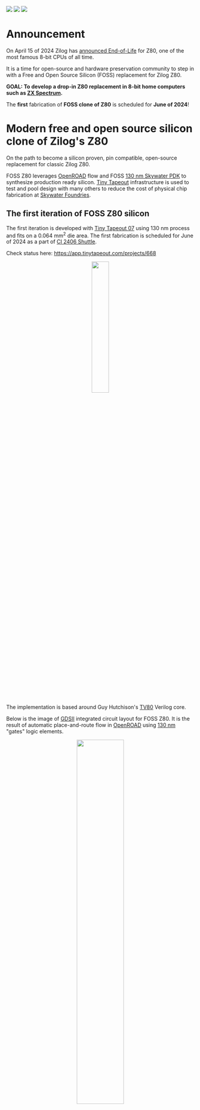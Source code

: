 ![](../../workflows/gds/badge.svg) ![](../../workflows/docs/badge.svg) ![](../../workflows/test/badge.svg)

# Announcement
On April 15 of 2024 Zilog has [announced End-of-Life](https://www.mouser.com/PCN/Littelfuse_PCN_Z84C00.pdf) for Z80, one of the most famous 8-bit CPUs of all time.

It is a time for open-source and hardware preservation community to step in with a Free and Open Source Silicon (FOSS) replacement for Zilog Z80.

**GOAL: To develop a drop-in Z80 replacement in 8-bit home computers such as [ZX Spectrum](https://www.spectrumforeveryone.co.uk/technical/zx-spectrum-pcb-schematics-layout/).**

The **first** fabrication of **FOSS clone of Z80** is scheduled for **June of 2024**!

# Modern free and open source silicon clone of Zilog's Z80
On the path to become a silicon proven, pin compatible, open-source replacement for classic Zilog Z80.

FOSS Z80 leverages [OpenROAD](https://openroad.readthedocs.io/en) flow and FOSS [130 nm Skywater PDK](https://skywater-pdk.readthedocs.io/en/main/) to synthesize production ready silicon. [Tiny Tapeout](https://tinytapeout.com) infrastructure is used to test and pool design with many others to reduce the cost of physical chip fabrication at [Skywater Foundries](https://en.wikipedia.org/wiki/SkyWater_Technology).

## The first iteration of FOSS Z80 silicon

The first iteration is developed with [Tiny Tapeout 07](https://tinytapeout.com) using 130 nm process and fits on a 0.064 mm<sup>2</sup> die area. The first fabrication is scheduled for June of 2024 as a part of [CI 2406 Shuttle](https://platform.efabless.com/projects/shuttle/23).

Check status here: https://app.tinytapeout.com/projects/668

<p align="center" width="100%">
    <img width="30%" src="./docs/tt07_z80.png">
</p>

The implementation is based around Guy Hutchison's [TV80](https://github.com/hutch31/tv80) Verilog core.

Below is the image of [GDSII](https://en.wikipedia.org/wiki/GDSII) integrated circuit layout for FOSS Z80. It is the result of automatic place-and-route flow in [OpenROAD](https://openroad.readthedocs.io/en) using [130 nm](https://skywater-pdk.readthedocs.io/en/main/) "gates" logic elements.

<p align="center" width="100%">
    <img width="50%" src="./docs/2x2_tiles.png">
</p>

## Plan
- [x] Submit with [Tiny Tapeout 07](https://app.tinytapeout.com/projects/668)
- [x] Write basic documentation for Tiny Tapeout 07: [docs/info.md](docs/info.md)
- [ ] Add thorough tests for all Z80 instructions including the 'illegal' ones [ZEXALL](https://mdfs.net/Software/Z80/Exerciser/) to a testbench
- [ ] Add thorough timing test of the input/output signals
- [ ] Integrate the netlist based Z80 core into the testbench for ultimate validation
- [ ] Compare different implementations: Verilog core [A-Z80](https://github.com/gdevic/A-Z80), Netlist based [Z80Explorer](https://github.com/gdevic/Z80Explorer), etc
- [ ] Tapeout with ChipIgnite in QFN64 package, create a PCB adapter from QFN64 to DIP40
- [ ] Tapeout with DIP40 package
- [ ] Create gate-level layouts that would resemble the original Z80 layout, see the original [chip dies](#Z80-Die-shots) below. Zilog designed Z80 by manually placing each transistor by hand.

# How to Contribute
Join the [Tiny Tapeout Discord](https://tinytapeout.com/discord) forum.

Browse [issues](https://github.com/rejunity/z80-open-silicon/issues).

# Quick start

First, take a look at the project overview [slide deck](https://docs.google.com/presentation/d/1-vcqAm9nMe9o_P5PAofOEgkbrVqfZs-Lbs7DuWj7h2o/edit#slide=id.p).

Code:
* You can find the top module in [src/tt_um_rejunity_z80.v](src/tt_um_rejunity_z80.v). It instantiates Z80 and adheres to [TinyTapeout constraints](https://tinytapeout.com/specs/gpio/) including multiplexing the output pins onto the 8 pins of TinyTapeout chip.
* The core Verilog Z80 implementation is in [src/tv80](src/tv80) folder.
* The configuration for [OpenROAD](https://theopenroadproject.org) synthesis and place-and-route flow is in the [src/config.tcl](src/config.tcl) file.
* Finally, the testbench is implemented in [src/test/test.py](src/test/test.py).

Generated layout artifacts are in [gds](gds) folder. You can use [KLayout](https://www.klayout.de) viewer to inspect them:
* [GDSII file of Z80 core](gds/tinytapeout_07_skywater130A/tt_um_rejunity_z80.gds)
* [OASIS file of the Tiny Tapeout 07 chip with the Z80 core](gds/tinytapeout_07_skywater130A/caravel_24066810.oas)

## Run it locally

Follow the instructions from Tiny Tapeout's [Testing Your Design Guide](https://tinytapeout.com/hdl/testing/) and install required packages.

```
    sudo apt install iverilog verilator
    pip3 install cocotb pytest
```

Next, run the testbench.

```
    cd src
    make
```

If you are succesfull, you should see the tests passing:

<img width="580" alt="image" src="https://github.com/rejunity/z80-open-silicon/assets/1733077/e90ee88a-b693-4b2a-a184-d827084d5905">
<img width="609" alt="image" src="https://github.com/rejunity/z80-open-silicon/assets/1733077/099c6126-7e7e-468c-b775-070823e9a06c">

# Machines using Z80
These machines are considerd as test-cases for hardware Z80 replacement:
* ZX Spectrum 16K - ?
* [ZX Spectrum 48K](https://spectrumforeveryone.com/wp-content/uploads/2017/08/ZXSpectrumIssue2-Schematics.gif) - (interrupted) 3.5 MHz Z80 <= ULA <= 14MHz crystal
* ZX Spectrum 128K -  (interrupted) 3.54690 MHz Z80 <= ULA <= ?? crystal
* [Amstrad CPC](https://www.cpcwiki.eu/imgs/6/68/464Schematic_new.png) - 4 MHz Z80 <= GA4007 <= 16Mhz crystal
* MSX1 - 3.579 MHz <= ??? TMS9918/9928/9929 <= ???
* [MSX2](https://hansotten.file-hunter.com/uploads/files/msxpccircuit.pd) - 3.579 MHz <= V9938 <= 21.328125
* [MSX2](http://ebook.pldworld.com/_eBook/MSX/Schematics/YIS503.jpg) - 3.579 MHz <= [S3527](https://www.msx.org/wiki/Yamaha_S3527) <= V9938 <= 21.328125
* SG-1000 [CPU sheet](https://wiki.console5.com/wiki/File:SG-1000_CPU,_RAM.png) [VDP sheet](https://wiki.console5.com/wiki/File:SG-1000_VDP.png) - 3.58 MHz Z80 <= TMS9918ANL (NTSC) <= 10.73863 MHz crystal
* [Sega Master System](https://www.smspower.org/Development/SegaMasterSystemServiceManual) - 3.58 MHz Z80 <= VDP 315-5124 <= 10.738 MHz
* [ColecoVision console](https://wiki.console5.com/wiki/File:Colecovision-Schematic---Audio,-Reset,-Clocks.png) - 3.57954 MHz Z80 <= /2 <= 7.15909 MHz crystal
* TSR80 [CPU sheet](http://billr.incolor.com/trs80sch-sheet1of2-part1of5.GIF) [clock sheet](http://billr.incolor.com/trs80sch-sheet2of2-part1of5.GIF) - 1.774 MHz Z80 <= /6 <= 10.6445 MHz
* Sinclair ZX80, ZX81 - 3.25 MHz Z80 (NEC μPD780C-1)

# Z80

## Pinout
```
               ,-------.___.-------.
    <--    A11 |1                40| A10    -->
    <--    A12 |2                39| A9     -->
    <--    A13 |3     Z80 CPU    38| A8     -->
    <--    A14 |4                37| A7     -->
    <--    A15 |5                36| A6     -->
    -->    CLK |6                35| A5     -->
    <->     D4 |7                34| A4     -->
    <->     D3 |8                33| A3     -->
    <->     D5 |9                32| A2     -->
    <->     D6 |10               31| A1     -->
           VCC |11               30| A0     -->
    <->     D2 |12               29| GND
    <->     D7 |13               28| /RFSH  -->
    <->     D0 |14               27| /M1    -->
    <->     D1 |15               26| /RESET <--
    -->   /INT |16               25| /BUSRQ <--
    -->   /NMI |17               24| /WAIT  <--
    <--  /HALT |18               23| /BUSAK -->
    <--  /MREQ |19               22| /WR    -->
    <--  /IORQ |20               21| /RD    -->
               `-------------------'

```

## Documentation
* [Z80 Datasheet](http://www.z80.info/zip/z80.pdf)
* Zilog [Users Manual](https://baltazarstudios.com/webshare/A-Z80/Z80_CPU_Users_Manual_2004.pdf) and Mostek's [Users Manual](https://baltazarstudios.com/webshare/A-Z80/z80-mostek.pdf)
* Zilog [Data Book](http://cini.classiccmp.org//pdf/Zilog/Zilog%20Data%20Book.PDF)
* [All the information about Z80](http://www.z80.info)
* [Undocumented instructions](https://baltazarstudios.com/webshare/A-Z80/z80-documented-v0.91.pdf)
* [Opcode table](https://baltazarstudios.com/webshare/A-Z80/Z80-Opcode-Tables.pdf) and [timing](https://baltazarstudios.com/webshare/A-Z80/Z80-Instruction-List-with-T-states.pdf)

## Oral History of the Development of the Z80
[Oral History Panel on the Founding of the Company and the Development of the Z80 Microprocessor](http://archive.computerhistory.org/resources/text/Oral_History/Zilog_Z80/102658073.05.01.pdf)

[M. Shima on Demystifying Microprocessor Design](https://baltazarstudios.com/webshare/A-Z80/Library/Demystifying%20Microprocessor%20Design%20-%20M.%20Shima.pdf)

## Z80 Patents
* **(expired)** Patent [US4605980](https://patents.google.com/patent/US4605980) -- input voltage spike protection
* **(expired)** Patent [US4332008A](https://patents.google.com/patent/US4332008A) -- ???
* **(expired)** Patent [US4486827A](https://patents.google.com/patent/US4486827A) -- reset circuitry

## Z80 Die shots
* [How to "read" die shots](https://downloads.reactivemicro.com/Electronics/Reverse%20Engineering/6502%20-%20Guideline%20to%20Reverse%20Engineering%20v1.0.pdf)
* nMOS variants [Z8400 with 'Zilog 75'](https://siliconpr0n.org/map/zilog/z8400aps-z80acpu/bercovici_mz/) marking and [Zilog Z8400 with 'DC'](https://siliconpr0n.org/map/zilog/z0840008/marmontel_mz_ms20x/) letter marking
* CMOS variants [Zilog Z84C00](http://visual6502.org/images/pages/Zilog_Z84C00_die_shots.html) and its [8MHz version](https://siliconpr0n.org/map/zilog/z84c0008fec/marmontel_mz_ms20x/)
* Nintendo Z80 variant from Super Game Boy [SGB-CPU 01](https://siliconpr0n.org/map/nintendo/sgb-cpu-01/mcmaster_mz_mit20x/) produced in 1994
* Sean Riddle's image of the official second-source Mostek MK3880 [metal layer removed](https://happytrees.org/dieshots/Mostek_-_MK3880_(top_metal_removed)#/media/File:Mostek_MK3880_top_metal_removed.jpg)
* Pauli Rautakorpi's images of Z80 clones: [National Semiconductor NSC800](https://commons.wikimedia.org/wiki/User:Birdman86#/media/File:NS_NSC800_die.jpg), [Mostek MK3880](https://commons.wikimedia.org/wiki/User:Birdman86#/media/File:Mostek_MK3880_die.jpg), [MME9201 with 'U880/5'](https://commons.wikimedia.org/wiki/User:Birdman86#/media/File:MME_80A-CPU_die.JPG) markings 
* Zeptobar’s images of [Zilog Z0840004PSC](https://zeptobars.com/en/read/Zilog-Z80-Z0840004PSC) from 1990, [Soviet CMOS KR1858VM3](https://happytrees.org/dieshots/Soviet_-_KR1858VM3#/media/File:KR1858VM3-HD.jpg) with an uncommon layout, [MME Z80A](https://zeptobars.com/en/read/Zilog-Z80-Z80A) a clone on a large 5um process, [Soviet KR1858VM1](https://zeptobars.com/en/read/KR1858VM1-Z80-MME-Angstrem) a clone of U880/6 which in turn was an unlicensed clone of Z80, [Soviet T34VM1](https://zeptobars.com/en/read/t34vm1-z80-angstrem-mme) based on U880/5
* nMOS variant [GoldStar Z80](https://www.cl.cam.ac.uk/~sps32/Z80proj/Z80_traps.pdf) can be found in "Finding traps" article by Sergei Skorobogatov

![](http://visual6502.org/images/Z84C00/Z84C00_die_shot_20x_1b_1600w.jpg)

## Z80 Reverse Engineering
* [Finding "traps" in Zilog Z80 CPU by Sergei Skorobogatov](https://www.cl.cam.ac.uk/~sps32/Z80proj/Z80_traps.pdf)
* [Z80 Instruction Register deciphered](https://baltazarstudios.com/z80-instruction-register-deciphered/)
* [Z80 Tri-stated Data & Address bus gates](https://baltazarstudios.com/anatomy-z80-gate/)
* [Z80 (un)documented behavior](https://baltazarstudios.com/zilog-z80-undocumented-behavior/)
* [The instruction decode PLA in the Z80 microprocessor](http://static.righto.com/files/z80-pla-table.html)
* [Why the Z-80's data pins are scrambled](http://www.righto.com/2014/09/why-z-80s-data-pins-are-scrambled.html)
* [How the Z80's registers are implemented](http://www.righto.com/2014/10/how-z80s-registers-are-implemented-down.html)
* [The Z-80's 16-bit increment/decrement circuit reverse engineered](http://www.righto.com/2013/11/the-z-80s-16-bit-incrementdecrement.html)
* [The Z-80 has a 4-bit ALU](http://www.righto.com/2013/09/the-z-80-has-4-bit-alu-heres-how-it.html)
* [XOR, the silicon for two interesting gates explained](http://www.righto.com/2013/09/understanding-z-80-processor-one-gate.html)
* [WZ aka MEMPTR, esoteric register of the Z80](https://baltazarstudios.com/webshare/A-Z80/memptr_eng.txt)
* [Undocumented flags](https://github.com/hoglet67/Z80Decoder/wiki/Undocumented-Flags#scfccf) part of [Z80 Decoder](https://github.com/hoglet67/Z80Decoder) logic analyser / bus capture

## Existing Z80 implementations
* TV80 in Verilog https://github.com/hutch31/tv80
* TV80 in Verilog https://github.com/Obijuan/Z80-FPGA
* A-Z80 in Verilog https://github.com/gdevic/A-Z80 its [overview](https://baltazarstudios.com/z80-ground/) and [details](https://baltazarstudios.com/z80-cpu/)
* Z80 net-list level emulator https://github.com/gdevic/Z80Explorer and its [overview](https://baltazarstudios.com/z80explorer/) and [Users Guide](https://gdevic.github.io/Z80Explorer/)
* Online Z80 net-list emulator at [Visual6502.org](http://www.visual6502.org/JSSim/expert-z80.html)

# What is Tiny Tapeout?

Tiny Tapeout is an educational project that aims to make it easier and cheaper than ever to get your digital designs manufactured on a real chip.

To learn more and get started, visit https://tinytapeout.com.

## Resources

- [FAQ](https://tinytapeout.com/faq/)
- [Digital design lessons](https://tinytapeout.com/digital_design/)
- [Learn how semiconductors work](https://tinytapeout.com/siliwiz/)
- [Join the community](https://tinytapeout.com/discord)
- [Build your design locally](https://docs.google.com/document/d/1aUUZ1jthRpg4QURIIyzlOaPWlmQzr-jBn3wZipVUPt4)

